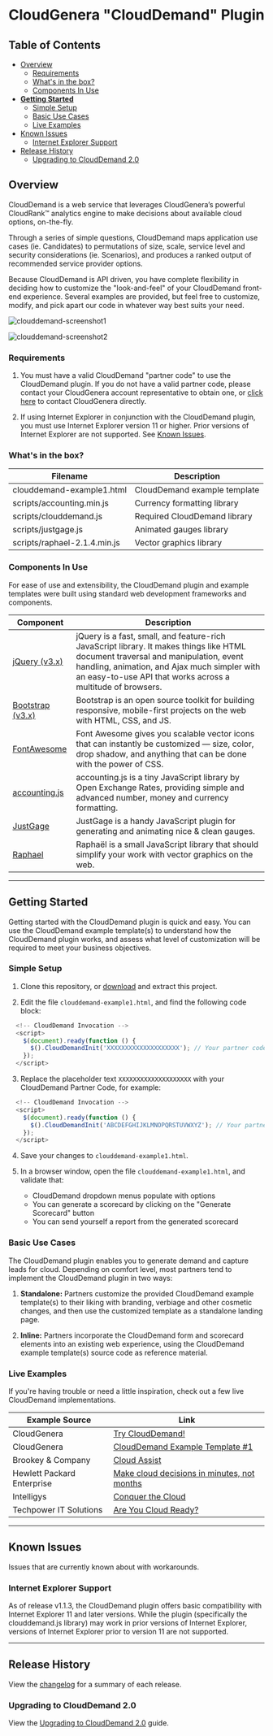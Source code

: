 # CloudGenera "CloudDemand" Plugin

## Table of Contents

- [Overview](#overview)
  - [Requirements](#requirements)
  - [What's in the box?](#whats-in-the-box)
  - [Components In Use](#components-in-use)
- **[Getting Started](#getting-started)**
  - [Simple Setup](#simple-setup)
  - [Basic Use Cases](#basic-use-cases)
  - [Live Examples](#live-examples)
- [Known Issues](#known-issues)
  - [Internet Explorer Support](#internet-explorer-support)
- [Release History](#release-history)
  - [Upgrading to CloudDemand 2.0](#upgrading-to-clouddemand-20)

## Overview

CloudDemand is a web service that leverages CloudGenera’s powerful CloudRank™ analytics engine to make decisions about available cloud options, on-the-fly.

Through a series of simple questions, CloudDemand maps application use cases (ie. Candidates) to permutations of size, scale, service level and security considerations (ie. Scenarios), and produces a ranked output of recommended service provider options.

Because CloudDemand is API driven, you have complete flexibility in deciding how to customize the "look-and-feel" of your CloudDemand front-end experience. Several examples are provided, but feel free to customize, modify, and pick apart our code in whatever way best suits your need.

![clouddemand-screenshot1](https://user-images.githubusercontent.com/13589229/33610199-c3ee185c-d998-11e7-8cb6-03c50d6add4f.png)

![clouddemand-screenshot2](https://user-images.githubusercontent.com/13589229/33610200-c3fe7cf6-d998-11e7-92c1-a3ebbcc747b3.png)

### Requirements

1. You must have a valid CloudDemand "partner code" to use the CloudDemand plugin. If you do not have a valid partner code, please contact your CloudGenera account representative to obtain one, or [click here](#https://cloudgenera.com/contact-us) to contact CloudGenera directly.

2. If using Internet Explorer in conjunction with the CloudDemand plugin, you must use Internet Explorer version 11 or higher. Prior versions of Internet Explorer are not supported. See [Known Issues](#known-issues).

### What's in the box?

| Filename | Description |
| -------- | ----------- |
| clouddemand-example1.html | CloudDemand example template |
| scripts/accounting.min.js | Currency formatting library |
| scripts/clouddemand.js | Required CloudDemand library |
| scripts/justgage.js | Animated gauges library |
| scripts/raphael-2.1.4.min.js | Vector graphics library |

### Components In Use

For ease of use and extensibility, the CloudDemand plugin and example templates were built using standard web development frameworks and components.

| Component | Description |
| -------- | ----------- |
| [jQuery (v3.x)](https://jquery.com/) | jQuery is a fast, small, and feature-rich JavaScript library. It makes things like HTML document traversal and manipulation, event handling, animation, and Ajax much simpler with an easy-to-use API that works across a multitude of browsers. |
| [Bootstrap (v3.x)](https://getbootstrap.com/) | Bootstrap is an open source toolkit for building responsive, mobile-first projects on the web with HTML, CSS, and JS. |
| [FontAwesome](http://fontawesome.io/) | Font Awesome gives you scalable vector icons that can instantly be customized — size, color, drop shadow, and anything that can be done with the power of CSS. |
| [accounting.js](http://openexchangerates.github.io/accounting.js/) | accounting.js is a tiny JavaScript library by Open Exchange Rates, providing simple and advanced number, money and currency formatting. |
| [JustGage](http://justgage.com/) | JustGage is a handy JavaScript plugin for generating and animating nice & clean gauges. |
| [Raphael](http://dmitrybaranovskiy.github.io/raphael/) | Raphaël is a small JavaScript library that should simplify your work with vector graphics on the web. |

---

## Getting Started

Getting started with the CloudDemand plugin is quick and easy. You can use the CloudDemand example template(s) to understand how the CloudDemand plugin works, and assess what level of customization will be required to meet your business objectives.

### Simple Setup

1. Clone this repository, or [download](https://github.com/cloudgenera/cloudgenera-clouddemand-plugin/archive/master.zip) and extract this project.

2. Edit the file `clouddemand-example1.html`, and find the following code block:
```javascript
  <!-- CloudDemand Invocation -->
  <script>
    $(document).ready(function () {
      $().CloudDemandInit('XXXXXXXXXXXXXXXXXXXX'); // Your partner code goes here
    });
  </script>
```

3. Replace the placeholder text `XXXXXXXXXXXXXXXXXXXX` with your CloudDemand Partner Code, for example:
```javascript
  <!-- CloudDemand Invocation -->
  <script>
    $(document).ready(function () {
      $().CloudDemandInit('ABCDEFGHIJKLMNOPQRSTUVWXYZ'); // Your partner code goes here
    });
  </script>
```

4. Save your changes to `clouddemand-example1.html`.

5. In a browser window, open the file `clouddemand-example1.html`, and validate that:
   - CloudDemand dropdown menus populate with options
   - You can generate a scorecard by clicking on the "Generate Scorecard" button
   - You can send yourself a report from the generated scorecard

### Basic Use Cases

The CloudDemand plugin enables you to generate demand and capture leads for cloud. Depending on comfort level, most partners tend to implement the CloudDemand plugin in two ways:

1.	**Standalone:** Partners customize the provided CloudDemand example template(s) to their liking with branding, verbiage and other cosmetic changes, and then use the customized template as a standalone landing page.

2.	**Inline:** Partners incorporate the CloudDemand form and scorecard elements into an existing web experience, using the CloudDemand example template(s) source code as reference material.

### Live Examples

If you're having trouble or need a little inspiration, check out a few live CloudDemand implementations.

| Example Source | Link |
| -------- | ----------- |
| CloudGenera | [Try CloudDemand!](https://cloudgenera.com/clouddemand) |
| CloudGenera | [CloudDemand Example Template #1](https://cloudgenera.com/clouddemand/example-1) |
| Brookey & Company | [Cloud Assist](https://www.brookeyco.com/clouddemand) |
| Hewlett Packard Enterprise | [Make cloud decisions in minutes, not months](https://h41403.www4.hpe.com/campaign/cloud-provider-quiz.html) |
| Intelligys | [Conquer the Cloud](https://intelligys.com/cloud/) |
| Techpower IT Solutions | [Are You Cloud Ready?](https://www.techpowerusa.com/clouddemand/) |

---

## Known Issues

Issues that are currently known about with workarounds.

### Internet Explorer Support

As of release v1.1.3, the CloudDemand plugin offers basic compatibility with Internet Explorer 11 and later versions. While the plugin (specifically the clouddemand.js library) may work in prior versions of Internet Explorer, versions of Internet Explorer prior to version 11 are not supported.

---

## Release History

View the [changelog](./CHANGELOG.md) for a summary of each release.

### Upgrading to CloudDemand 2.0

View the [Upgrading to CloudDemand 2.0](./UPGRADE-1.x-2.0.md) guide.
